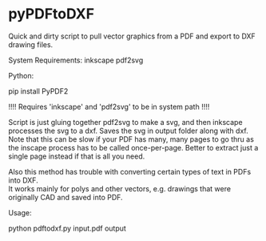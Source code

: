 # pyPDFtoDXF
Quick and dirty script to pull vector graphics from a PDF and export to DXF drawing files.  

System Requirements:
inkscape
pdf2svg

Python:

pip install PyPDF2

!!!! Requires 'inkscape' and 'pdf2svg' to be in system path !!!!

Script is just gluing together pdf2svg to make a svg, and then inkscape processes the svg to a dxf. 
Saves the svg in output folder along with dxf.
Note that this can be slow if your PDF has many, many pages to go thru as the inscape process has to be called once-per-page.
Better to extract just a single page instead if that is all you need.

Also this method has trouble with converting certain types of text in PDFs into DXF.  
It works mainly for polys and other vectors, e.g. drawings that were originally CAD and saved into PDF.  

Usage:

python pdftodxf.py input.pdf output


